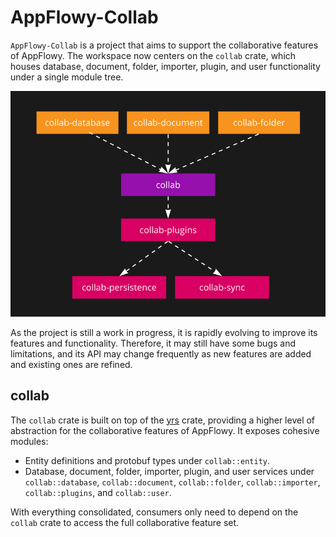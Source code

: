 
# AppFlowy-Collab

`AppFlowy-Collab` is a project that aims to support the collaborative features of AppFlowy. The workspace now centers on
the `collab` crate, which houses database, document, folder, importer, plugin, and user functionality under a single
module tree.

![architecture.png](resources/crate_arch.png)

As the project is still a work in progress, it is rapidly evolving to improve its features and functionality. Therefore,
it may still have some bugs and limitations, and its API may change frequently as new features are added and existing
ones are refined.

## collab
The `collab` crate is built on top of the [yrs](https://docs.rs/yrs/latest/yrs/) crate, providing a higher level of
abstraction for the collaborative features of AppFlowy. It exposes cohesive modules:

- Entity definitions and protobuf types under `collab::entity`.
- Database, document, folder, importer, plugin, and user services under `collab::database`, `collab::document`,
  `collab::folder`, `collab::importer`, `collab::plugins`, and `collab::user`.

With everything consolidated, consumers only need to depend on the `collab` crate to access the full collaborative
feature set.
